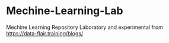 # Mechine-Learning-Lab
Mechine Learning Repository Laboratory and experimental from https://data-flair.training/blogs/
